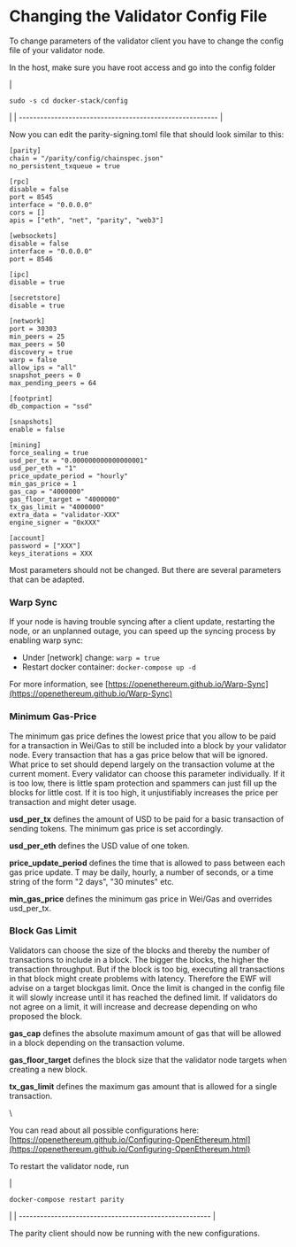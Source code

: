 # Changing the Validator Config File

To change parameters of the validator client you have to change the config file of your validator node.

In the host, make sure you have root access and go into the config folder

| <pre><code>sudo -s 
cd docker-stack/config
</code></pre> |
| -------------------------------------------------------- |

Now you can edit the parity-signing.toml file that should look similar to this:

```
[parity]
chain = "/parity/config/chainspec.json"
no_persistent_txqueue = true

[rpc]
disable = false
port = 8545
interface = "0.0.0.0"
cors = []
apis = ["eth", "net", "parity", "web3"]

[websockets]
disable = false
interface = "0.0.0.0"
port = 8546

[ipc]
disable = true

[secretstore]
disable = true

[network]
port = 30303
min_peers = 25
max_peers = 50
discovery = true
warp = false
allow_ips = "all"
snapshot_peers = 0
max_pending_peers = 64

[footprint]
db_compaction = "ssd"

[snapshots]
enable = false

[mining]
force_sealing = true
usd_per_tx = "0.000000000000000001"
usd_per_eth = "1"
price_update_period = "hourly"
min_gas_price = 1
gas_cap = "4000000"
gas_floor_target = "4000000"
tx_gas_limit = "4000000"
extra_data = "validator-XXX"
engine_signer = "0xXXX"

[account]
password = ["XXX"]
keys_iterations = XXX
```

Most parameters should not be changed. But there are several parameters that can be adapted.

### Warp Sync <a href="#changingthevalidatorconfigfile-minimumgas-price" id="changingthevalidatorconfigfile-minimumgas-price"></a>

If your node is having trouble syncing after a client update, restarting the node, or an unplanned outage, you can speed up the syncing process by enabling warp sync:

* Under \[network] change: `warp = true`
* Restart docker container: `docker-compose up -d`

For more information, see [https://openethereum.github.io/Warp-Sync](https://openethereum.github.io/Warp-Sync)

### Minimum Gas-Price <a href="#changingthevalidatorconfigfile-minimumgas-price" id="changingthevalidatorconfigfile-minimumgas-price"></a>

The minimum gas price defines the lowest price that you allow to be paid for a transaction in Wei/Gas to still be included into a block by your validator node. Every transaction that has a gas price below that will be ignored. What price to set should depend largely on the transaction volume at the current moment. Every validator can choose this parameter individually. If it is too low, there is little spam protection and spammers can just fill up the blocks for little cost. If it is too high, it unjustifiably increases the price per transaction and might deter usage.

**usd\_per\_tx** defines the amount of USD to be paid for a basic transaction of sending tokens. The minimum gas price is set accordingly.

**usd\_per\_eth** defines the USD value of one token.

**price\_update\_period** defines the time that is allowed to pass between each gas price update. T may be daily, hourly, a number of seconds, or a time string of the form "2 days", "30 minutes" etc.

**min\_gas\_price** defines the minimum gas price in Wei/Gas and overrides usd\_per\_tx.

### Block Gas Limit <a href="#changingthevalidatorconfigfile-blockgaslimit" id="changingthevalidatorconfigfile-blockgaslimit"></a>

Validators can choose the size of the blocks and thereby the number of transactions to include in a block. The bigger the blocks, the higher the transaction throughput. But if the block is too big, executing all transactions in that block might create problems with latency. Therefore the EWF will advise on a target blockgas limit. Once the limit is changed in the config file it will slowly increase until it has reached the defined limit. If validators do not agree on a limit, it will increase and decrease depending on who proposed the block.

**gas\_cap** defines the absolute maximum amount of gas that will be allowed in a block depending on the transaction volume.

**gas\_floor\_target** defines the block size that the validator node targets when creating a new block.

**tx\_gas\_limit** defines the maximum gas amount that is allowed for a single transaction.

\


You can read about all possible configurations here: [https://openethereum.github.io/Configuring-OpenEthereum.html](https://openethereum.github.io/Configuring-OpenEthereum.html)



To restart the validator node, run

| <pre><code>docker-compose restart parity
</code></pre> |
| ------------------------------------------------------ |

The parity client should now be running with the new configurations.
